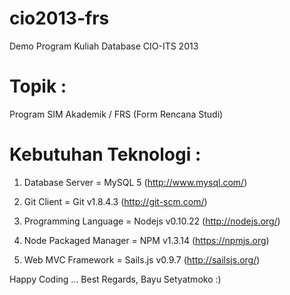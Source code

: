 cio2013-frs
===========
Demo Program Kuliah Database CIO-ITS 2013

Topik :
=======
Program SIM Akademik / FRS (Form Rencana Studi)

Kebutuhan Teknologi :
=====================
01. Database Server = MySQL 5 (http://www.mysql.com/)

02. Git Client = Git v1.8.4.3 (http://git-scm.com/)  

03. Programming Language = Nodejs v0.10.22 (http://nodejs.org/)

04. Node Packaged Manager = NPM v1.3.14 (https://npmjs.org)

05. Web MVC Framework = Sails.js v0.9.7 (http://sailsjs.org/)


Happy Coding ...
Best Regards,
Bayu Setyatmoko :)
